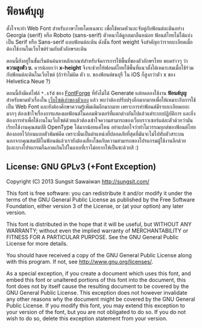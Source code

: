 # ฟ้อนต์บุญ

ตั้งใจจะทำ Web Font สำหรับภาษาไทยโดยเฉพาะ เพื่อใช้พาดหัวและจับคู่กับฟ้อนต์ละตินอย่าง Georgia (serif) หรือ Roboto (sans-serif) ตัวหนาได้ดูกลมกลืนหน่อย ฟ้อนต์ไทยไม่ได้แบ่งเป็น Serif หรือ Sans-serif แบบฟ้อนต์ละติน ดังนั้น font weight จึงสำคัญกว่ารายละเอียดเมื่อต้องใช้งานในเว็บไซต์ร่วมกับตัวอักษรละติน 

ตอนนี้ยังอยู่ในขั้นเริ่มต้นค้นหาหลักเกณฑ์สำหรับจัดการการใช้พื้นที่ของตัวอักษรไทย พบคร่าวๆ ว่า **ความสูงตัว บ.** ควรน้อยกว่า **x-height** จึงจะช่วยให้ฟอนต์ไทยใช้พื้นที่แนวตั้งได้เหมาะสมเมื่อใช้ร่วมกับฟ้อนต์ละตินในเว็บไซต์ (ถ้าจำไม่ผิด ตัว บ. ของฟ้อนต์ธนบุรี ใน iOS ก็สูงกว่าตัว x ของ Helvetica Neue ?)

ตอนนี้ยังมีแค่ไฟล์ `*.sfd` ของ [FontForge](http://fontforge.org/) ที่ยังไม่ได้ Generate แต่ทดลองใช้งาน **ฟ้อนต์บุญ** สำหรับพาดหัวเรื่องใน [เว็บไซต์เก่าของตัวเอง](http://webzer.net/) แล้ว พบว่าต้องปรับปรุงอีกมากมายเพื่อให้เหมาะกับการใช้เป็น Web Font และยังต้องศึกษาความรู้เพิ่มเติมอีกมากมาย เพราะการทำฟ้อนต์มีรายละเอียดเยอะมากๆ ต้องเข้าใจเรื่องการแสดงผลฟ้อนต์ในคอมพิวเตอร์ที่แตกต่างกันไปแล้วแต่ระบบปฏิบัติการ และยิ่งต้องการทำเพื่อใช้งานในเว็บไซต์ด้วยแล้วต้องเข้าใจความสามารถของเว็บบราวเซอร์แต่ละตัวด้วยว่ามันเรียกใช้งานคุณสมบัติ OpenType ได้มากน้อยแค่ไหน อย่าแปลกใจว่าทำไมวรรณยุกต์ของฟ้อนต์ไทยต้องลอยไว้ก่อนแบบตัวพิมพ์ดีด เพราะนั่นเป็นตำแหน่งที่ปลอดภัยที่สุดที่มันจะไม่ไปทับตัวสระบน นอกจากคุณสมบัติในฟ้อนต์แล้วเรายังต้องเสี่ยงโชคกับความสามารถของโปรแกรมผู้ใช้งานอีกด้วย (และบางโปรแกรมก็ฉลาดเกินไปในแบบที่เราไม่อยากให้เป็นซะด้วยสิ :)

## License: GNU GPLv3 (+Font Exception)

Copyright (C) 2013 Sungsit Sawaiwan <http://sungsit.com/> 

This font is free software: you can redistribute it and/or modify it under the terms of the GNU General Public License as published by the Free Software Foundation, either version 3 of the License, or (at your option) any later version. 

This font is distributed in the hope that it will be useful, but WITHOUT ANY WARRANTY; without even the implied warranty of MERCHANTABILITY or FITNESS FOR A PARTICULAR PURPOSE. See the GNU General Public License for more details. 

You should have received a copy of the GNU General Public License along with this program. If not, see <http://www.gnu.org/licenses/>. 

As a special exception, if you create a document which uses this font, and embed this font or unaltered portions of this font into the document, this font does not by itself cause the resulting document to be covered by the GNU General Public License. This exception does not however invalidate any other reasons why the document might be covered by the GNU General Public License. If you modify this font, you may extend this exception to your version of the font, but you are not obligated to do so. If you do not wish to do so, delete this exception statement from your version.
